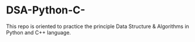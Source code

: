 # DSA-Python-C-
This repo is oriented to practice the principle Data Structure &amp; Algorithms in Python and C++ language.
